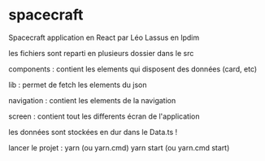 # spacecraft
Spacecraft application en React par Léo Lassus en lpdim

les fichiers sont reparti en plusieurs dossier dans le src 

components : contient les elements qui disposent des données (card, etc)

lib : permet de fetch les elements du json

navigation : contient les elements de la navigation

screen : contient tout les differents écran de l'application 

les données sont stockées en dur dans le Data.ts !

lancer le projet : yarn (ou yarn.cmd)
yarn start (ou yarn.cmd start)
